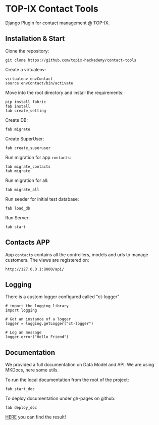 # TOP-IX Contact Tools

Django Plugin for contact management @ TOP-IX.

## Installation & Start

Clone the repository:

    git clone https://github.com/topix-hackademy/contact-tools
    
Create a virtualenv:

    virtualenv envContact
    source envContact/bin/activate
    
Move into the root directory and install the requirements:

    pip install fabric
    fab install
    fab create_setting
    
Create DB:

    fab migrate
    
Create SuperUser:

    fab create_superuser

Run migration for app ```contacts```:

    fab migrate_contacts
    fab migrate

Run migration for all:

    fab migrate_all

Run seeder for initial test database:

    fab load_db

Run Server:

    fab start
    
## Contacts APP

App ```contacts``` contains all the controllers, models and urls to manage customers. The views are registered on:

    http://127.0.0.1:8000/api/

## Logging

There is a custom logger configured called "ct-logger" 

    # import the logging library
    import logging
    
    # Get an instance of a logger
    logger = logging.getLogger("ct-logger")
    
    # Log an message
    logger.error("Hello Friend")

## Documentation

We provided a full documentation on Data Model and API. We are using MKDocs, here some utils.

To run the local documentation from the root of the project:

    fab start_doc
    
To deploy documentation under gh-pages on github:

    fab deploy_doc

[HERE](https://topix-hackademy.github.io/contact-tools/) you can find the result!